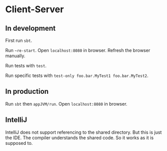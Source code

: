 # Client-Server

## In development

First run `sbt`.

Run `~re-start`.
Open `localhost:8080` in browser.
Refresh the browser manually.

Run tests with `test`.

Run specific tests with `test-only foo.bar.MyTest1 foo.bar.MyTest2`.


## In production

Run `sbt` then `appJVM/run`.
Open `localhost:8080` in browser.


## IntelliJ

IntelliJ does not support referencing to the shared directory. But this is just the IDE. The compiler understands the shared code. So it works as it is supposed to.
